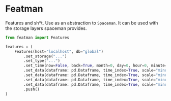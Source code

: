 # Featman
Features and sh*t. Use as an abstraction to `Spaceman`. It can be used with the storage layers spaceman provides.

```python
from featman import Features

features = (
    Features(host="localhost", db="global")
        .set_storage("...")
        .set_type("...")
        .set_time(now=False, back=True, month=0, day=0, hour=0, minute=30)
        .set_data(dataframe: pd.Dataframe, time_index=True, scale="minute")
        .set_data(dataframe: pd.Dataframe, time_index=True, scale="minute")
        .set_data(dataframe: pd.Dataframe, time_index=True, scale="minute")
        .set_data(dataframe: pd.Dataframe, time_index=True, scale="minute")
        .push()
)
```